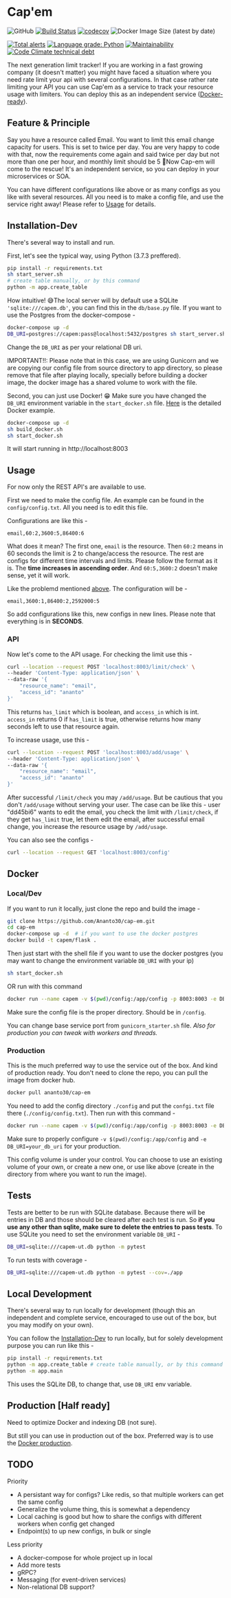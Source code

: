 # Cap'em

![GitHub](https://img.shields.io/github/license/Ananto30/cap-em)
[![Build Status](https://travis-ci.com/Ananto30/cap-em.svg?branch=master)](https://travis-ci.com/Ananto30/cap-em)
[![codecov](https://codecov.io/gh/Ananto30/cap-em/branch/master/graph/badge.svg)](https://codecov.io/gh/Ananto30/cap-em)
![Docker Image Size (latest by date)](https://img.shields.io/docker/image-size/ananto30/cap-em?logo=docker)

[![Total alerts](https://img.shields.io/lgtm/alerts/g/Ananto30/cap-em.svg?logo=lgtm&logoWidth=18)](https://lgtm.com/projects/g/Ananto30/cap-em/alerts/)
[![Language grade: Python](https://img.shields.io/lgtm/grade/python/g/Ananto30/cap-em.svg?logo=lgtm&logoWidth=18)](https://lgtm.com/projects/g/Ananto30/cap-em/context:python)
[![Maintainability](https://api.codeclimate.com/v1/badges/620b4efcf9e41d74cb00/maintainability)](https://codeclimate.com/github/Ananto30/cap-em/maintainability)
[![Code Climate technical debt](https://img.shields.io/codeclimate/tech-debt/Ananto30/cap-em?logo=Code%20Climate)](https://codeclimate.com/github/Ananto30/cap-em/trends/technical_debt)

The next generation limit tracker! If you are working in a fast growing company (it doesn't matter) you might have faced a situation where you need rate limit your api with several configurations. In that case rather rate limiting your API you can use Cap'em as a service to track your resource usage with limiters. You can deploy this as an independent service ([Docker-ready](https://hub.docker.com/r/ananto30/cap-em)).

## Feature & Principle

Say you have a resource called Email. You want to limit this email change capacity for users. This is set to twice per day. You are very happy to code with that, now the requirements come again and said twice per day but not more than one per hour, and monthly limit should be 5 🤬Now Cap-em will come to the rescue! It's an independent service, so you can deploy in your microservices or SOA.

You can have different configurations like above or as many configs as you like with several resources. All you need is to make a config file, and use the service right away! Please refer to [Usage](#Usage) for details.

## Installation-Dev

There's several way to install and run.

First, let's see the typical way, using Python (3.7.3 preffered). 
```bash
pip install -r requirements.txt
sh start_server.sh
# create table manually, or by this command
python -m app.create_table
```
How intuitive! 😅The local server will by default use a SQLite `'sqlite:///capem.db'`, you can find this in the `db/base.py` file. If you want to use the Postgres from the docker-compose - 
```bash
docker-compose up -d
DB_URI=postgres://capem:pass@localhost:5432/postgres sh start_server.sh
```
Change the `DB_URI` as per your relational DB uri.

IMPORTANT!!: Please note that in this case, we are using Gunicorn and we are copying our config file from source directory to app directory, so please remove that file after playing locally, specially before building a docker image, the docker image has a shared volume to work with the file.

Second, you can just use Docker! 😁 Make sure you have changed the `DB_URI` environment variable in the `start_docker.sh` file. [Here](#docker) is the detailed Docker example.
```bash
docker-compose up -d
sh build_docker.sh
sh start_docker.sh
```

It will start running in http://localhost:8003

## Usage

For now only the REST API's are available to use.

First we need to make the config file. An example can be found in the `config/config.txt`. All you need is to edit this file.

Configurations are like this - 
```
email,60:2,3600:5,86400:6
```
What does it mean? The first one, `email` is the resource. Then `60:2` means in 60 seconds the limit is 2 to change/access the resource. The rest are configs for different time intervals and limits. Please follow the format as it is. The **time increases in ascending order**. And `60:5,3600:2` doesn't make sense, yet it will work. 

Like the problemd mentioned [above](#feature--principle). The configuration will be - 
```
email,3600:1,86400:2,2592000:5
```
So add configurations like this, new configs in new lines. Please note that everything is in **SECONDS**.

### API

Now let's come to the API usage. For checking the limit use this - 
```bash
curl --location --request POST 'localhost:8003/limit/check' \
--header 'Content-Type: application/json' \
--data-raw '{
	"resource_name": "email",
	"access_id": "ananto"
}'
```
This returns `has_limit` which is boolean, and `access_in` which is int. `access_in` returns 0 if `has_limit` is true, otherwise returns how many seconds left to use that resource again.

To increase usage, use this - 
```bash
curl --location --request POST 'localhost:8003/add/usage' \
--header 'Content-Type: application/json' \
--data-raw '{
	"resource_name": "email",
	"access_id": "ananto"
}'
```
After successful `/limit/check` you may `/add/usage`. But be cautious that you don't `/add/usage` without serving your user. The case can be like this - user "dd45bi6" wants to edit the email, you check the limit with `/limit/check`, if they get `has_limit` true, let them edit the email, after successful email change, you increase the resource usage by `/add/usage`.


You can also see the configs -
```bash
curl --location --request GET 'localhost:8003/config'
```

## Docker

### Local/Dev

If you want to run it locally, just clone the repo and build the image -
```bash
git clone https://github.com/Ananto30/cap-em.git
cd cap-em
docker-compose up -d  # if you want to use the docker postgres
docker build -t capem/flask . 
```

Then just start with the shell file if you want to use the docker postgres (you may want to change the environment variable `DB_URI` with your ip)
```bash
sh start_docker.sh
```
OR run with this command 
```bash
docker run --name capem -v $(pwd)/config:/app/config -p 8003:8003 -e DB_URI=your_db_uri capem/flask
```
Make sure the config file is the proper directory. Should be in `/config`.

You can change base service port from `gunicorn_starter.sh` file. *Also for production you can tweak with workers and threads.*

### Production

This is the much preferred way to use the service out of the box. And kind of production ready. You don't need to clone the repo, you can pull the image from docker hub.
```bash
docker pull ananto30/cap-em
```
You need to add the config directory `./config` and put the `confgi.txt` file there (`./config/config.txt`). Then run with this command - 
```bash
docker run --name capem -v $(pwd)/config:/app/config -p 8003:8003 -e DB_URI=your_db_uri ananto30/cap-em
```
Make sure to properly configure `-v $(pwd)/config:/app/config` and `-e DB_URI=your_db_uri` for your production.

This config volume is under your control. You can choose to use an existing volume of your own, or create a new one, or use like above (create in the directory from where you want to run the image).


## Tests

Tests are better to be run with SQLite database. Because there will be entries in DB and those should be cleared after each test is run. So **if you use any other than sqlite, make sure to delete the entries to pass tests**. To use SQLite you need to set the environment variable `DB_URI` -
```bash
DB_URI=sqlite:///capem-ut.db python -m pytest 
```

To run tests with coverage - 
```bash
DB_URI=sqlite:///capem-ut.db python -m pytest --cov=./app
```

## Local Development

There's several way to run locally for development (though this an independent and complete service, encouraged to use out of the box, but you may modify on your own).

You can follow the [Installation-Dev](#installation-dev) to run locally, but for solely development purpose you can run like this - 

```bash
pip install -r requirements.txt
python -m app.create_table # create table manually, or by this command
python -m app.main
```
This uses the SQLite DB, to change that, use `DB_URI` env variable.


## Production [Half ready]

Need to optimize Docker and indexing DB (not sure).

But still you can use in production out of the box. Preferred way is to use the [Docker production](#production).


## TODO
Priority
- A persistant way for configs? Like redis, so that multiple workers can get the same config
- Generalize the volume thing, this is somewhat a dependency
- Local caching is good but how to share the configs with different workers when config get changed
- Endpoint(s) to up new configs, in bulk or single

Less priority
- A docker-compose for whole project up in local
- Add more tests
- gRPC?
- Messaging (for event-driven services)
- Non-relational DB support?
